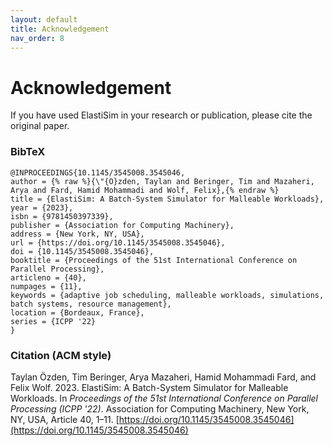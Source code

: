 ```yaml
---
layout: default
title: Acknowledgement
nav_order: 8
---
```


# Acknowledgement

If you have used ElastiSim in your research or publication, please cite the original paper.

### BibTeX

```
@INPROCEEDINGS{10.1145/3545008.3545046,
author = {% raw %}{\"{O}zden, Taylan and Beringer, Tim and Mazaheri, Arya and Fard, Hamid Mohammadi and Wolf, Felix},{% endraw %}
title = {ElastiSim: A Batch-System Simulator for Malleable Workloads},
year = {2023},
isbn = {9781450397339},
publisher = {Association for Computing Machinery},
address = {New York, NY, USA},
url = {https://doi.org/10.1145/3545008.3545046},
doi = {10.1145/3545008.3545046},
booktitle = {Proceedings of the 51st International Conference on Parallel Processing},
articleno = {40},
numpages = {11},
keywords = {adaptive job scheduling, malleable workloads, simulations, batch systems, resource management},
location = {Bordeaux, France},
series = {ICPP '22}
}
```

### Citation (ACM style)

Taylan Özden, Tim Beringer, Arya Mazaheri, Hamid Mohammadi Fard, and Felix Wolf. 2023. ElastiSim: A Batch-System Simulator for Malleable Workloads. In *Proceedings of the 51st International Conference on Parallel Processing (ICPP '22)*. Association for Computing Machinery, New York, NY, USA, Article 40, 1–11. [https://doi.org/10.1145/3545008.3545046](https://doi.org/10.1145/3545008.3545046)
